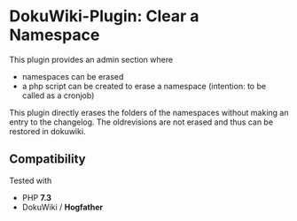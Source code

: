 # DokuWiki-Plugin: Clear a Namespace

This plugin provides an admin section where
* namespaces can be erased
* a php script can be created to erase a namespace (intention: to be called as a cronjob)

This plugin directly erases the folders of the namespaces without making an entry to the changelog. The oldrevisions are not erased and thus can be restored in dokuwiki.

## Compatibility

Tested with

* PHP **7.3**
* DokuWiki / **Hogfather**
